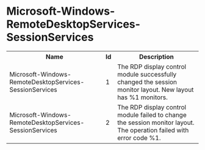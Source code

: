 # Microsoft-Windows-RemoteDesktopServices-SessionServices

<table>
<colgroup><col/><col/><col/></colgroup>
<tr><th>Name</th><th>Id</th><th>Description</th></tr>
<tr><td>Microsoft-Windows-RemoteDesktopServices-SessionServices</td><td>1</td><td>The RDP display control module successfully changed the session monitor layout. New layout has %1 monitors.</td></tr>
<tr><td>Microsoft-Windows-RemoteDesktopServices-SessionServices</td><td>2</td><td>The RDP display control module failed to change the session monitor layout. The operation failed with error code %1.</td></tr>
</table>
